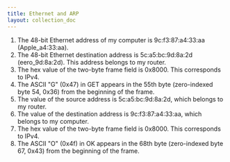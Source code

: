 ```yaml
---
title: Ethernet and ARP
layout: collection_doc
---
```


1. The 48-bit Ethernet address of my computer is 9c:f3:87:a4:33:aa (Apple_a4:33:aa).
2. The 48-bit Ethernet destination address is 5c:a5:bc:9d:8a:2d (eero_9d:8a:2d). This address belongs to my router.
3. The hex value of the two-byte frame field is 0x8000. This corresponds to IPv4.
4. The ASCII "G" (0x47) in GET appears in the 55th byte (zero-indexed byte 54, 0x36) from the beginning of the frame.
5. The value of the source address is 5c:a5:bc:9d:8a:2d, which belongs to my router.
6. The value of the destination address is 9c:f3:87:a4:33:aa, which belongs to my computer.
7. The hex value of the two-byte frame field is 0x8000. This corresponds to IPv4.
8. The ASCII "O" (0x4f) in OK appears in the 68th byte (zero-indexed byte 67, 0x43) from the beginning of the frame.
